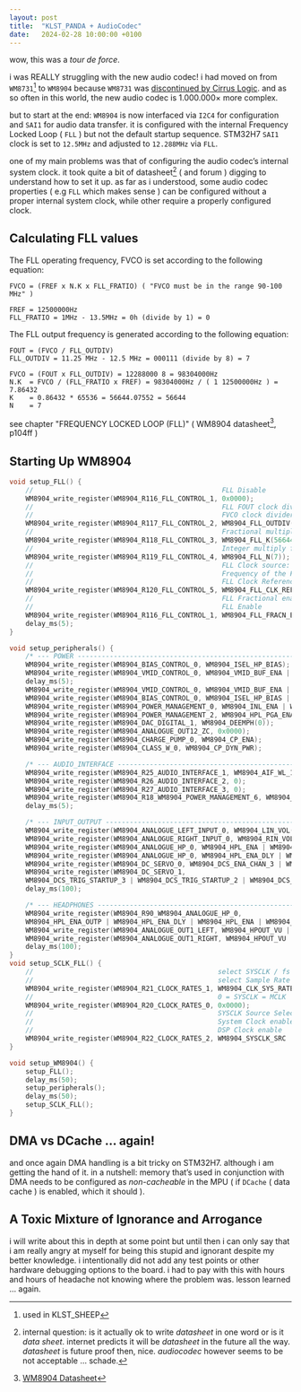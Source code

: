```yaml
---
layout: post
title:  "KLST_PANDA + AudioCodec"
date:   2024-02-28 10:00:00 +0100
---
```


wow, this was a *tour de force*.

i was REALLY struggling with the new audio codec! i had moved on from `WM8731`[^1] to `WM8904` because `WM8731` was [discontinued by Cirrus Logic](https://www.cirrus.com/products/wm8731/). and as so often in this world, the new audio codec is 1.000.000× more complex.

but to start at the end: `WM8904` is now interfaced via `I2C4` for configuration and `SAI1` for audio data transfer. it is configured with the internal Frequency Locked Loop ( `FLL` ) but not the default startup sequence. STM32H7 `SAI1` clock is set to `12.5MHz` and adjusted to `12.288MHz` via `FLL`.

one of my main problems was that of configuring the audio codec’s internal system clock. it took quite a bit of datasheet[^2] ( and forum ) digging to understand how to set it up. as far as i understood, some audio codec properties ( e.g `FLL` which makes sense ) can be configured without a proper internal system clock, while other require a properly configured clock.

## Calculating FLL values

The FLL operating frequency, FVCO is set according to the following equation:

```
FVCO = (FREF x N.K x FLL_FRATIO) ( "FVCO must be in the range 90-100 MHz" )

FREF = 12500000Hz
FLL_FRATIO = 1MHz - 13.5MHz = 0h (divide by 1) = 0
```

The FLL output frequency is generated according to the following equation:

```
FOUT = (FVCO / FLL_OUTDIV)
FLL_OUTDIV = 11.25 MHz - 12.5 MHz = 000111 (divide by 8) = 7

FVCO = (FOUT x FLL_OUTDIV) = 12288000 8 = 98304000Hz
N.K  = FVCO / (FLL_FRATIO x FREF) = 98304000Hz / ( 1 12500000Hz ) = 7.86432
K    = 0.86432 * 65536 = 56644.07552 = 56644
N    = 7
```

see chapter "FREQUENCY LOCKED LOOP (FLL)" ( WM8904 datasheet[^3], p104ff )

## Starting Up WM8904

```cpp
void setup_FLL() {
    //                                               FLL Disable
    WM8904_write_register(WM8904_R116_FLL_CONTROL_1, 0x0000);
    //                                               FLL FOUT clock divider: 7=divide by 8
    //                                               FVCO clock divider:     0=divide by 1 TODO(not sure about this `4`)
    WM8904_write_register(WM8904_R117_FLL_CONTROL_2, WM8904_FLL_OUTDIV(7) | WM8904_FLL_FRATIO(0));
    //                                               Fractional multiply for FREF
    WM8904_write_register(WM8904_R118_FLL_CONTROL_3, WM8904_FLL_K(56644));
    //                                               Integer multiply for FREF
    WM8904_write_register(WM8904_R119_FLL_CONTROL_4, WM8904_FLL_N(7));
    //                                               FLL Clock source: 0 = MCLK
    //                                               Frequency of the FLL: 0 = FVCO / 1
    //                                               FLL Clock Reference Divider: 0 = MCLK / 1 "... bring the reference down to 13.5MHz or below."
    WM8904_write_register(WM8904_R120_FLL_CONTROL_5, WM8904_FLL_CLK_REF_SRC(0) | WM8904_FLL_CTRL_RATE(0) | WM8904_FLL_CLK_REF_DIV(0));
    //                                               FLL Fractional enable
    //                                               FLL Enable
    WM8904_write_register(WM8904_R116_FLL_CONTROL_1, WM8904_FLL_FRACN_ENA | WM8904_FLL_ENA);
    delay_ms(5);
}

void setup_peripherals() {
    /* --- POWER ---------------------------------------------------------------------------------------------------- */
    WM8904_write_register(WM8904_BIAS_CONTROL_0, WM8904_ISEL_HP_BIAS);
    WM8904_write_register(WM8904_VMID_CONTROL_0, WM8904_VMID_BUF_ENA | WM8904_VMID_RES_FAST | WM8904_VMID_ENA);
    delay_ms(5);
    WM8904_write_register(WM8904_VMID_CONTROL_0, WM8904_VMID_BUF_ENA | WM8904_VMID_RES_NORMAL | WM8904_VMID_ENA);
    WM8904_write_register(WM8904_BIAS_CONTROL_0, WM8904_ISEL_HP_BIAS | WM8904_BIAS_ENA);
    WM8904_write_register(WM8904_POWER_MANAGEMENT_0, WM8904_INL_ENA | WM8904_INR_ENA);
    WM8904_write_register(WM8904_POWER_MANAGEMENT_2, WM8904_HPL_PGA_ENA | WM8904_HPR_PGA_ENA);
    WM8904_write_register(WM8904_DAC_DIGITAL_1, WM8904_DEEMPH(0));
    WM8904_write_register(WM8904_ANALOGUE_OUT12_ZC, 0x0000);
    WM8904_write_register(WM8904_CHARGE_PUMP_0, WM8904_CP_ENA);
    WM8904_write_register(WM8904_CLASS_W_0, WM8904_CP_DYN_PWR);

    /* --- AUDIO_INTERFACE ------------------------------------------------------------------------------------------ */
    WM8904_write_register(WM8904_R25_AUDIO_INTERFACE_1, WM8904_AIF_WL_16BIT | WM8904_AIF_FMT_I2S);
    WM8904_write_register(WM8904_R26_AUDIO_INTERFACE_2, 0);
    WM8904_write_register(WM8904_R27_AUDIO_INTERFACE_3, 0);
    WM8904_write_register(WM8904_R18_WM8904_POWER_MANAGEMENT_6, WM8904_DACL_ENA | WM8904_DACR_ENA | WM8904_ADCL_ENA | WM8904_ADCR_ENA);
    delay_ms(5);

    /* --- INPUT_OUTPUT --------------------------------------------------------------------------------------------- */
    WM8904_write_register(WM8904_ANALOGUE_LEFT_INPUT_0, WM8904_LIN_VOL(0x10));
    WM8904_write_register(WM8904_ANALOGUE_RIGHT_INPUT_0, WM8904_RIN_VOL(0x10));
    WM8904_write_register(WM8904_ANALOGUE_HP_0, WM8904_HPL_ENA | WM8904_HPR_ENA);
    WM8904_write_register(WM8904_ANALOGUE_HP_0, WM8904_HPL_ENA_DLY | WM8904_HPL_ENA | WM8904_HPR_ENA_DLY | WM8904_HPR_ENA);
    WM8904_write_register(WM8904_DC_SERVO_0, WM8904_DCS_ENA_CHAN_3 | WM8904_DCS_ENA_CHAN_2 | WM8904_DCS_ENA_CHAN_1 | WM8904_DCS_ENA_CHAN_0);
    WM8904_write_register(WM8904_DC_SERVO_1,
    WM8904_DCS_TRIG_STARTUP_3 | WM8904_DCS_TRIG_STARTUP_2 | WM8904_DCS_TRIG_STARTUP_1 | WM8904_DCS_TRIG_STARTUP_0);
    delay_ms(100);

    /* --- HEADPHONES ----------------------------------------------------------------------------------------------- */
    WM8904_write_register(WM8904_R90_WM8904_ANALOGUE_HP_0,
    WM8904_HPL_ENA_OUTP | WM8904_HPL_ENA_DLY | WM8904_HPL_ENA | WM8904_HPR_ENA_OUTP | WM8904_HPR_ENA_DLY | WM8904_HPR_ENA);
    WM8904_write_register(WM8904_ANALOGUE_OUT1_LEFT, WM8904_HPOUT_VU | WM8904_HPOUTL_VOL(0x39));
    WM8904_write_register(WM8904_ANALOGUE_OUT1_RIGHT, WM8904_HPOUT_VU | WM8904_HPOUTR_VOL(0x39));
    delay_ms(100);
}
void setup_SCLK_FLL() {
    //                                              select SYSCLK / fs ratio = 12288000Hz/48000Hz = 256 = 0b0011 = 3
    //                                              select Sample Rate (fs) = 44.1kHz, 48kHz = 0b101 = 5
    WM8904_write_register(WM8904_R21_CLOCK_RATES_1, WM8904_CLK_SYS_RATE(3) | WM8904_SAMPLE_RATE(5));
    //                                              0 = SYSCLK = MCLK
    WM8904_write_register(WM8904_R20_CLOCK_RATES_0, 0x0000);
    //                                              SYSCLK Source Select to FLL output
    //                                              System Clock enable
    //                                              DSP Clock enable
    WM8904_write_register(WM8904_R22_CLOCK_RATES_2, WM8904_SYSCLK_SRC | WM8904_CLK_SYS_ENA | WM8904_CLK_DSP_ENA);
}

void setup_WM8904() {
    setup_FLL();
    delay_ms(50);
    setup_peripherals();
    delay_ms(50);
    setup_SCLK_FLL();
}
```

## DMA vs DCache … again!

and once again DMA handling is a bit tricky on STM32H7. although i am getting the hand of it. in a nutshell: memory that’s used in conjunction with DMA needs to be configured as *non-cacheable* in the MPU ( if `DCache` ( data cache ) is enabled, which it should ).

## A Toxic Mixture of Ignorance and Arrogance

i will write about this in depth at some point but until then i can only say that i am really angry at myself for being this stupid and ignorant despite my better knowledge. i intentionally did not add any test points or other hardware debugging options to the board. i had to pay with this with hours and hours of headache not knowing where the problem was. lesson learned … again.

[^1]: used in KLST_SHEEP
[^2]: internal question: is it actually ok to write *datasheet* in one word or is it *data sheet*. internet predicts it will be *datasheet* in the future all the way. *datasheet* is future proof then, nice. *audiocodec* however seems to be not acceptable … schade.
[^3]: [WM8904 Datasheet](https://statics.cirrus.com/pubs/proDatasheet/WM8904_Rev4.1.pdf)